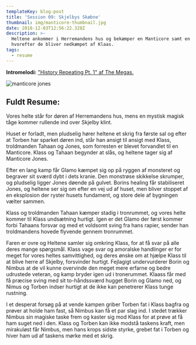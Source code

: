 ```yaml
---
templateKey: blog-post
title: 'Session 09: Skjelbys Skæbne'
thumbnail: img/manticore-thumbnail.jpg
date: 2018-12-03T12:56:22.328Z
description: >-
  Heltene ankommer i Herremandens hus og bekæmper en Manticore samt en troldmand
  hvorefter de bliver nedkæmpet af Klaas.
tags:
  - resume
---
```

**Intromelodi:** ["History Repeating Pt. 1" af The Megas.](https://open.spotify.com/track/48hyQXGVSRFlh9dac8CzVE)

![manticore jones](/img/636252762623266809.jpeg)

## Fuldt Resume:

Vores helte står for døren af Herremandens hus, mens en mystisk magisk tåge kommer rullende ind over Skjelby klint.

Huset er forladt, men pludselig hører heltene et skrig fra første sal og efter at Torben har sparket døren ind, står han ansigt til ansigt med Klass, troldmanden Tahaan og Jones, som forresten er blevet forvandlet til en Manticore. Klass og Tahaan begynder at slås, og heltene tager sig af Manticore Jones.

Efter en lang kamp får Glamo kæmpet sig op på ryggen af monsteret og begraver sit sværd dybt i dets kranie. Den monstrøse skikkelse skrumper, og pludselig ligger Jones døende på gulvet. Borins healing får stabiliseret Jones, og heltene ser sig om efter en vej ud af huset, men bliver stoppet af en eksplosion der ryster husets fundament, og store dele af bygningen vælter sammen.

Klass og troldmanden Tahaan kæmper stadig i tronrummet, og vores helte kommer til Klass undsætning hurtigt. Igen er det Glamo der først kommer forbi Tahaans forsvar og med et voldsomt sving fra hans rapier, sender han troldmandens hovede flyvende gennem tronrummet.

Faren er ovre og Heltene samler sig omkring Klass, for at få svar på alle deres mange spørgsmål. Klass vage svar og amoralske handlinger er for meget for vores heltes samvittighed, og deres ønske om at hjælpe Klass til at blive herre af Skjelby, forsvinder hurtigt. Fejlagigt undervurderer Borin og Nimbus at de vil kunne overvinde den meget mere erfarne og bedre udrustede veteran, og kamp bryder igen ud i tronerummet. Klaass får med få præcise sving med sit to-håndssværd hugget Borin og Glamo ned, og Nimus og Torben indser hurtigt at de ikke kan penetrerer Klass tunge rustning.

I et desperat forsøg på at vende kampen griber Torben fat i Klass bagfra og prøver at holde ham fast, så Nimbus kan få et par slag ind. I stedet trækker Nimbus sin magiske taske frem og kaster sig mod Klass for at prøve at få ham suget ned i den. Klass og Torben kan ikke modstå taskens kraft, men mirakuløst får Nimbus, men hans krops sidste styrke, grebet fat i Torben og hiver ham ud af taskens mørke med et skrig.
